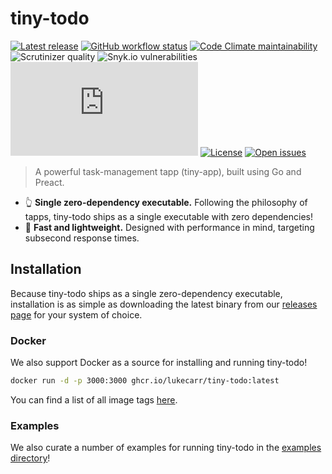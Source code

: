 # tiny-todo

[![Latest release](https://img.shields.io/github/v/release/lukecarr/tiny-todo?label=latest)](https://github.com/lukecarr/tiny-todo/releases/latest)
[![GitHub workflow status](https://img.shields.io/github/workflow/status/lukecarr/tiny-todo/Release)](https://github.com/lukecarr/tiny-todo/actions/workflows/release.yml)
[![Code Climate maintainability](https://img.shields.io/codeclimate/maintainability/lukecarr/tiny-todo)](https://codeclimate.com/github/lukecarr/tiny-todo/maintainability)
![Scrutinizer quality](https://img.shields.io/scrutinizer/quality/g/lukecarr/tiny-todo)
![Snyk.io vulnerabilities](https://img.shields.io/snyk/vulnerabilities/github/lukecarr/tiny-todo)
[![Matrix](https://img.shields.io/matrix/tiny-todo:matrix.org)](https://matrix.to/#/#tiny-todo:matrix.org)
[![License](https://img.shields.io/github/license/lukecarr/tiny-todo)](https://github.com/lukecarr/tiny-todo/blob/main/LICENSE)
[![Open issues](https://img.shields.io/github/issues-raw/lukecarr/tiny-todo)](https://github.com/lukecarr/tiny-todo/issues?q=is%3Aopen+is%3Aissue)

> A powerful task-management tapp (tiny-app), built using Go and Preact.

* 👆 **Single zero-dependency executable.** Following the philosophy of tapps, tiny-todo ships as a single executable with zero dependencies!
* 💪 **Fast and lightweight.** Designed with performance in mind, targeting subsecond response times.

## Installation

Because tiny-todo ships as a single zero-dependency executable, installation is as simple as downloading the latest binary from our [releases page](https://github.com/lukecarr/tiny-todo/releases) for your system of choice.

### Docker

We also support Docker as a source for installing and running tiny-todo!

```bash
docker run -d -p 3000:3000 ghcr.io/lukecarr/tiny-todo:latest
```

You can find a list of all image tags [here](https://github.com/lukecarr/tiny-todo/pkgs/container/tiny-todo/versions).

### Examples

We also curate a number of examples for running tiny-todo in the [examples directory](examples)!
